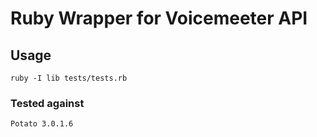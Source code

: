 # Ruby Wrapper for Voicemeeter API
## Usage
```
ruby -I lib tests/tests.rb
```

### Tested against
```
Potato 3.0.1.6
```
